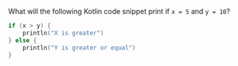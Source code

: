 What will the following Kotlin code snippet print if `x = 5` and `y = 10`? 

```kotlin
if (x > y) { 
    println("X is greater")
} else {
    println("Y is greater or equal")
}
```